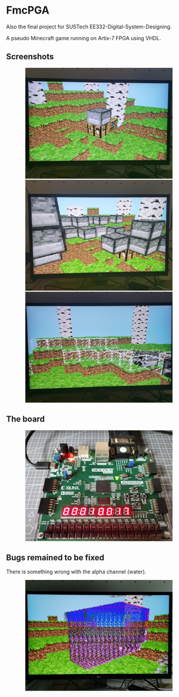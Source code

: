 # FmcPGA

Also the final project for SUSTech EE332-Digital-System-Designing.

A pseudo Minecraft game running on Artix-7 FPGA using VHDL.

## Screenshots

<div align="center">
    <img src="doc/img/1.jpg" height="300">
    <img src="doc/img/2.jpg" height="300">
    <img src="doc/img/3.jpg" height="300">
</div>

## The board

<div align="center">
    <img src="doc/img/4.jpg" height="300">
</div>

## Bugs remained to be fixed

There is something wrong with the alpha channel (water).

<div align="center">
    <img src="doc/img/5.jpg" height="300">
</div>
